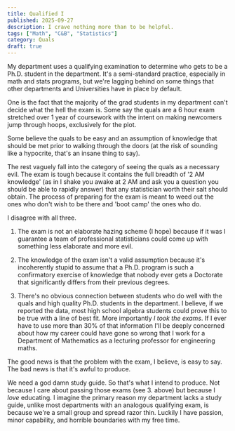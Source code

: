 ```yaml
---
title: Qualified I
published: 2025-09-27
description: I crave nothing more than to be helpful.
tags: ["Math", "C&B", "Statistics"]
category: Quals
draft: true
---
```


My department uses a qualifying examination to determine who gets to be a Ph.D. student in the department. It's a semi-standard practice, especially in math and stats programs, but we're lagging behind on some things that other departments and Universities have in place by default.

One is the fact that the majority of the grad students in my department can't decide what the hell the exam is. Some say the quals are a 6 hour exam stretched over 1 year of coursework with the intent on making newcomers jump through hoops, exclusively for the plot.

Some believe the quals to be easy and an assumption of knowledge that should be met prior to walking through the doors (at the risk of sounding like a hypocrite, that's an insane thing to say). 

The rest vaguely fall into the category of seeing the quals as a necessary evil. The exam is tough because it contains the full breadth of '2 AM knowledge' (as in I shake you awake at 2 AM and ask you a question you should be able to rapidly answer) that any statistician worth their salt should obtain. The process of preparing for the exam is meant to weed out the ones who don't wish to be there and 'boot camp' the ones who do.

I disagree with all three. 

1. The exam is not an elaborate hazing scheme (I hope) because if it was I guarantee a team of professional statisticians could come up with something less elaborate and more evil. 

2. The knowledge of the exam isn't a valid assumption because it's incoherently stupid to assume that a Ph.D. program is such a confirmatory exercise of knowledge that nobody ever gets a Doctorate that significantly differs from their previous degrees.

3. There's no obvious connection between students who do well with the quals and high quality Ph.D. students in the department. I believe, if we reported the data, most high school algebra students could prove this to be true with a line of best fit. More importantly *I took the exams*. If I ever have to use more than 30% of that information I'll be deeply concerned about how my career could have gone so wrong that I work for a Department of Mathematics as a lecturing professor for engineering maths. 

The good news is that the problem with the exam, I believe, is easy to say. The bad news is that it's awful to produce.

We need a god damn study guide. So that's what I intend to produce. Not because I care about passing those exams (see 3. above) but because I *love* educating. I imagine the primary reason my department lacks a study guide, unlike most departments with an analogous qualifying exam, is because we're a small group and spread razor thin. Luckily I have passion, minor capability, and horrible boundaries with my free time.